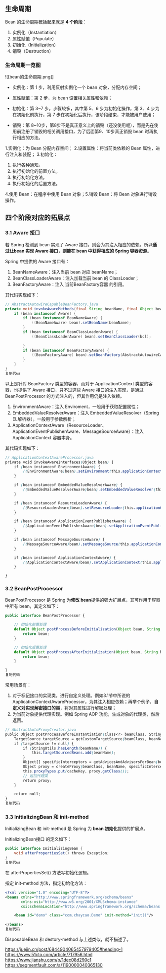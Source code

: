 ## 生命周期
Bean 的生命周期概括起来就是 **4 个阶段**：

1.  实例化（Instantiation）
2.  属性赋值（Populate）
3.  初始化（Initialization）
4.  销毁（Destruction）
### 生命周期一览图
![[bean的生命周期.png]]

-   实例化：第 1 步，利用反射实例化一个 bean 对象，分配内存空间；
    
-   属性赋值：第 2 步，为 bean 设置相关属性和依赖；
    
-   初始化：第 3~7 步，步骤较多，其中第 5、6 步为初始化操作，第 3、4 步为在初始化前执行，第 7 步在初始化后执行，该阶段结束，才能被用户使用；
    
-   销毁：第 8~10步，第8步不是真正意义上的销毁（还没使用呢），而是先在使用前注册了销毁的相关调用接口，为了后面第9、10步真正销毁 bean 时再执行相应的方法。
    

1.实例化：为 Bean 分配内存空间；
2.设置属性：将当前类依赖的 Bean 属性，进行注入和装配；
3.初始化：

1.  执行各种通知。
2.  执行初始化的前置方法。
3.  执行初始化方法。
4.  执行初始化的后置方法。

4.使用 Bean：在程序中使用 Bean 对象；5.销毁 Bean：将 Bean 对象进行销毁操作。

## 四个阶段对应的拓展点

### 3.1 Aware 接口

若 Spring 检测到 bean 实现了 Aware 接口，则会为其注入相应的依赖。所以**通过让bean 实现 Aware 接口，则能在 bean 中获得相应的 Spring 容器资源**。

Spring 中提供的 Aware 接口有：

1.  BeanNameAware：注入当前 bean 对应 beanName；
2.  BeanClassLoaderAware：注入加载当前 bean 的 ClassLoader；
3.  BeanFactoryAware：注入 当前BeanFactory容器 的引用。

其代码实现如下：

```java
// AbstractAutowireCapableBeanFactory.java
private void invokeAwareMethods(final String beanName, final Object bean) {
    if (bean instanceof Aware) {
        if (bean instanceof BeanNameAware) {
            ((BeanNameAware) bean).setBeanName(beanName);
        }
        if (bean instanceof BeanClassLoaderAware) {
            ((BeanClassLoaderAware) bean).setBeanClassLoader(bcl);
            
        }
        if (bean instanceof BeanFactoryAware) {
            ((BeanFactoryAware) bean).setBeanFactory(AbstractAutowireCapableBeanFactory.this);
        }
    }
}
复制代码
```

以上是针对 BeanFactory 类型的容器，而对于 ApplicationContext 类型的容器，也提供了 Aware 接口，只不过这些 Aware 接口的注入实现，是通过 BeanPostProcessor 的方式注入的，但其作用仍是注入依赖。

1.  EnvironmentAware：注入 Enviroment，一般用于获取配置属性；
2.  EmbeddedValueResolverAware：注入 EmbeddedValueResolver（Spring EL解析器），一般用于参数解析；
3.  ApplicationContextAware（ResourceLoader、ApplicationEventPublisherAware、MessageSourceAware）：注入 ApplicationContext 容器本身。

其代码实现如下：

```scss
// ApplicationContextAwareProcessor.java
private void invokeAwareInterfaces(Object bean) {
    if (bean instanceof EnvironmentAware) {
        ((EnvironmentAware)bean).setEnvironment(this.applicationContext.getEnvironment());
    }

    if (bean instanceof EmbeddedValueResolverAware) {
        ((EmbeddedValueResolverAware)bean).setEmbeddedValueResolver(this.embeddedValueResolver);
    }

    if (bean instanceof ResourceLoaderAware) {
        ((ResourceLoaderAware)bean).setResourceLoader(this.applicationContext);
    }

    if (bean instanceof ApplicationEventPublisherAware) {
        ((ApplicationEventPublisherAware)bean).setApplicationEventPublisher(this.applicationContext);
    }

    if (bean instanceof MessageSourceAware) {
        ((MessageSourceAware)bean).setMessageSource(this.applicationContext);
    }

    if (bean instanceof ApplicationContextAware) {
        ((ApplicationContextAware)bean).setApplicationContext(this.applicationContext);
    }

}
```

  ### 3.2 BeanPostProcessor

BeanPostProcessor 是 Spring 为**修改 bean**提供的强大扩展点，其可作用于容器中所有 bean，其定义如下：

```typescript
public interface BeanPostProcessor {

	// 初始化前置处理
	default Object postProcessBeforeInitialization(Object bean, String beanName) throws BeansException {
		return bean;
	}

	// 初始化后置处理
	default Object postProcessAfterInitialization(Object bean, String beanName) throws BeansException {
		return bean;
	}

}
复制代码
```

常用场景有：

1.  对于标记接口的实现类，进行自定义处理。例如3.1节中所说的ApplicationContextAwareProcessor，为其注入相应依赖；再举个例子，**自定义对实现解密接口的类**，将对其属性进行解密处理；
2.  为当前对象提供代理实现。例如 Spring AOP 功能，生成对象的代理类，然后返回。

```scss
// AbstractAutoProxyCreator.java
public Object postProcessBeforeInstantiation(Class<?> beanClass, String beanName) {
    TargetSource targetSource = getCustomTargetSource(beanClass, beanName);
    if (targetSource != null) {
        if (StringUtils.hasLength(beanName)) {
            this.targetSourcedBeans.add(beanName);
        }
        Object[] specificInterceptors = getAdvicesAndAdvisorsForBean(beanClass, beanName, targetSource);
        Object proxy = createProxy(beanClass, beanName, specificInterceptors, targetSource);
        this.proxyTypes.put(cacheKey, proxy.getClass());
        // 返回代理类
        return proxy;
    }

    return null;
}
复制代码
```

### 3.3 InitializingBean 和 init-method

InitializingBean 和 init-method 是 Spring 为 **bean 初始化**提供的扩展点。

InitializingBean接口 的定义如下：

```csharp
public interface InitializingBean {
	void afterPropertiesSet() throws Exception;
}
复制代码
```

在 afterPropertiesSet() 方法写初始化逻辑。

指定 init-method 方法，指定初始化方法：

```xml
<?xml version="1.0" encoding="UTF-8"?>
<beans xmlns="http://www.springframework.org/schema/beans"
       xmlns:xsi="http://www.w3.org/2001/XMLSchema-instance"
       xsi:schemaLocation="http://www.springframework.org/schema/beans http://www.springframework.org/schema/beans/spring-beans.xsd">

    <bean id="demo" class="com.chaycao.Demo" init-method="init()"/>
    
</beans>
复制代码
```

DisposableBean 和 destory-method 与上述类似，就不描述了。


https://juejin.cn/post/6844904065457979405#heading-1
https://www.51cto.com/article/717956.html
https://www.jianshu.com/p/1dec08d290c1
https://segmentfault.com/a/1190000040365130